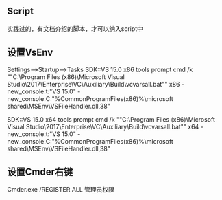 ## Script
实践过的，有文档介绍的脚本，才可以纳入script中

## 设置VsEnv
Settings-->Startup-->Tasks
SDK::VS 15.0 x86 tools prompt
cmd /k ""C:\Program Files (x86)\Microsoft Visual Studio\2017\Enterprise\VC\Auxiliary\Build\vcvarsall.bat"" x86 -new_console:t:"VS 15.0" -new_console:C:"%CommonProgramFiles(x86)%\microsoft shared\MSEnv\VSFileHandler.dll,38"

SDK::VS 15.0 x64 tools prompt
cmd /k ""C:\Program Files (x86)\Microsoft Visual Studio\2017\Enterprise\VC\Auxiliary\Build\vcvarsall.bat"" x64 -new_console:t:"VS 15.0" -new_console:C:"%CommonProgramFiles(x86)%\microsoft shared\MSEnv\VSFileHandler.dll,38"

## 设置Cmder右键
Cmder.exe /REGISTER ALL 管理员权限